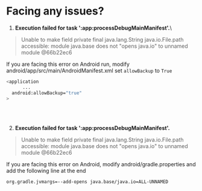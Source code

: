 # Facing any issues?

1. **Execution failed for task ':app:processDebugMainManifest'.**\

> Unable to make field private final java.lang.String java.io.File.path accessible: module java.base does not "opens java.io" to unnamed module @66b22ec6

If you are facing this error on Android run, modify android/app/src/main/AndroidManifest.xml set `allowBackup` to `True`

```sh
<application
      ...
  android:allowBackup="true"
>
```

<br>
<br>

2. **Execution failed for task ':app:processDebugMainManifest'.**

> Unable to make field private final java.lang.String java.io.File.path accessible: module java.base does not "opens java.io" to unnamed module @66b22ec6

If you are facing this error on Android, modify android/gradle.properties and add the following line at the end

```sh
org.gradle.jvmargs=--add-opens java.base/java.io=ALL-UNNAMED
```
